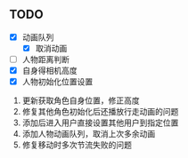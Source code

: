 ## TODO

- [x] 动画队列
	- [x] 取消动画
- [ ] 人物距离判断
- [x] 自身得相机高度
- [x] 人物初始化位置设置

1. 更新获取角色自身位置，修正高度
2. 修复其他角色初始化后还播放行走动画的问题
3. 添加后进入用户直接设置其他用户到指定位置
4. 添加人物动画队列，取消上次多余动画
5. 修复移动时多次节流失败的问题